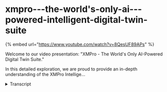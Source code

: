 # xmpro---the-world's-only-ai---powered-intelligent-digital-twin-suite
{% embed url="https://www.youtube.com/watch?v=8QesUF89APs" %}



Welcome to our video presentation: "XMPro - The World's Only AI-Powered Digital Twin Suite."


In this detailed exploration, we are proud to provide an in-depth understanding of the XMPro Intellige...
<details>
<summary>Transcript</summary>Welcome to our video presentation: "XMPro - The World's Only AI-Powered Digital Twin Suite."


In this detailed exploration, we are proud to provide an in-depth understanding of the XMPro Intellige...
in any asset intensive industry every

minute counts

unexpected events can Blindside

businesses and cause Ripple effects that

impact the entire supply chain

that's why companies are turning to

digital twins to help them streamline

their operations but digital twin is a

virtual replica of a physical asset or

process it allows companies to simulate

Monitor and optimize their operations in

real time

but not all digital twin Solutions are

created equal

that's where XM Pro comes in

XM Pro is the world's only AI powered

intelligent digital twin Suite that

enables companies to rapidly build and

deploy AI power digital twin models

the solution includes several powerful

components to streamline the process

the XM Pro Data stream designer is a

powerful drag and drop tool that enables

subject matter experts to create data

models and integrate diverse data from a

wide range of sources this tool allows

businesses to create accurate and

comprehensive digital twin models that

reflect the complex interdependencies

between machines and processes within

their operations

the XM Pro app designer is a no code

development tool that enables subject

matter experts to build custom

applications that can be used to

interact with digital twin models

these applications can be used to

Monitor and control operations in real

time while also providing real-time

feedback on performance the XM Pro

recommendation engine provides insights

and recommendations for Effective and

prescriptive action

by providing data-driven recommendations

companies can make informed decisions to

improve efficiency and reduce asset

downtime

at the heart of our solution XM Pro idts

is infused with Advanced AI capabilities

to power your digital twins

in XM Pro data streams you can

seamlessly integrate AI models and

Implement executable Ai and machine

learning for Automated Business

processes

XM Pro intelligent digital twins

facilitate scalable and cost-effective

Innovation and experimentation in AI xim

Pro notebooks a feature of the platform

offer an interactive environment for

continuous innovation running

simulations and visualizations with data

algorithms and models in real time

XM Pro augmented AI further enhances

your decision-making capabilities

our self-learning digital twins leverage

artificial intelligence and machine

learning to augment decision support and

automation

this integration of real-time data with

generative open AI augments your event

data making AI more accessible to your

business

companies that deploy XM Pro

consistently see at least 10x Roi with

initial digital twin applications built

in only a matter of weeks

this is why a number of Fortune 500

companies and even two Fortune 20

companies trust XM Pro as their digital

twin composition platform

XM Pro allows companies to build a

common operating picture that integrates

all the data from various sources into a

unified event board

this feature provides real-time

visibility of operations at a strategic

tactical and operational level

this enables decision makers to identify

and react to potential issues before

they occur

don't know where to begin

the team at XM Pro is ready to help you

every step of the way

our expert consultant team can guide and

train your subject matter experts to

build high impact digital twin models

that feature granular kpi and Roi

measurement

contact us and start building your first

XM Pro digital twin today
</details>